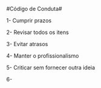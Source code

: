  #Código de Conduta#
 
 
 1- Cumprir prazos
 
 2- Revisar todos os itens
 
 3- Evitar atrasos
 
 4- Manter o profissionalismo
 
 5- Criticar sem fornecer outra ideia
 
 6- 
